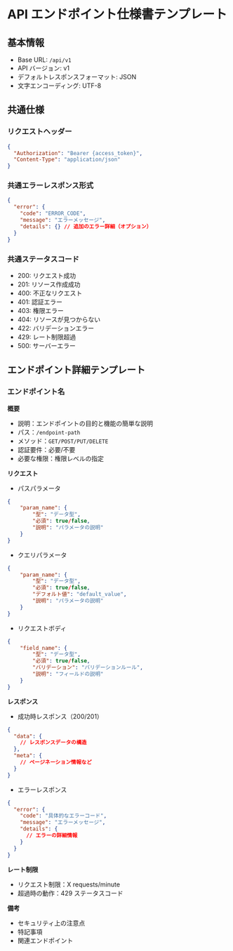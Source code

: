 # API エンドポイント仕様書テンプレート

## 基本情報

- Base URL: `/api/v1`
- API バージョン: v1
- デフォルトレスポンスフォーマット: JSON
- 文字エンコーディング: UTF-8

## 共通仕様

### リクエストヘッダー

```json
{
  "Authorization": "Bearer {access_token}",
  "Content-Type": "application/json"
}
```

### 共通エラーレスポンス形式

```json
{
  "error": {
    "code": "ERROR_CODE",
    "message": "エラーメッセージ",
    "details": {} // 追加のエラー詳細（オプション）
  }
}
```

### 共通ステータスコード

- 200: リクエスト成功
- 201: リソース作成成功
- 400: 不正なリクエスト
- 401: 認証エラー
- 403: 権限エラー
- 404: リソースが見つからない
- 422: バリデーションエラー
- 429: レート制限超過
- 500: サーバーエラー

## エンドポイント詳細テンプレート

### エンドポイント名

**概要**

- 説明：エンドポイントの目的と機能の簡単な説明
- パス：`/endpoint-path`
- メソッド：`GET/POST/PUT/DELETE`
- 認証要件：必要/不要
- 必要な権限：権限レベルの指定

**リクエスト**

- パスパラメータ

```json
{
    "param_name": {
        "型": "データ型",
        "必須": true/false,
        "説明": "パラメータの説明"
    }
}
```

- クエリパラメータ

```json
{
    "param_name": {
        "型": "データ型",
        "必須": true/false,
        "デフォルト値": "default_value",
        "説明": "パラメータの説明"
    }
}
```

- リクエストボディ

```json
{
    "field_name": {
        "型": "データ型",
        "必須": true/false,
        "バリデーション": "バリデーションルール",
        "説明": "フィールドの説明"
    }
}
```

**レスポンス**

- 成功時レスポンス（200/201）

```json
{
  "data": {
    // レスポンスデータの構造
  },
  "meta": {
    // ページネーション情報など
  }
}
```

- エラーレスポンス

```json
{
  "error": {
    "code": "具体的なエラーコード",
    "message": "エラーメッセージ",
    "details": {
      // エラーの詳細情報
    }
  }
}
```

**レート制限**

- リクエスト制限：X requests/minute
- 超過時の動作：429 ステータスコード

**備考**

- セキュリティ上の注意点
- 特記事項
- 関連エンドポイント
